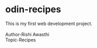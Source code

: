# odin-recipes
This is my first web development project.<br><br>
Author-Rishi Awasthi<br>
Topic-Recipes
